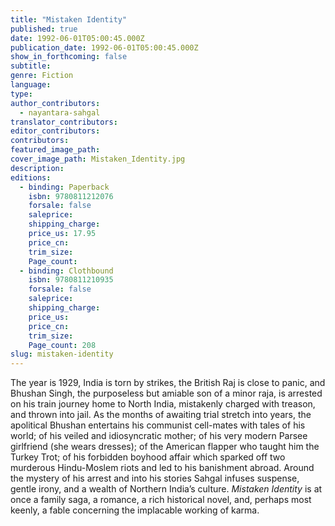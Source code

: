 ```yaml
---
title: "Mistaken Identity"
published: true
date: 1992-06-01T05:00:45.000Z
publication_date: 1992-06-01T05:00:45.000Z
show_in_forthcoming: false
subtitle:
genre: Fiction
language:
type:
author_contributors:
  - nayantara-sahgal
translator_contributors:
editor_contributors:
contributors:
featured_image_path:
cover_image_path: Mistaken_Identity.jpg
description:
editions:
  - binding: Paperback
    isbn: 9780811212076
    forsale: false
    saleprice:
    shipping_charge:
    price_us: 17.95
    price_cn:
    trim_size:
    Page_count:
  - binding: Clothbound
    isbn: 9780811210935
    forsale: false
    saleprice:
    shipping_charge:
    price_us:
    price_cn:
    trim_size:
    Page_count: 208
slug: mistaken-identity
---
```


The year is 1929, India is torn by strikes, the British Raj is close to panic, and Bhushan Singh, the purposeless but amiable son of a minor raja, is arrested on his train journey home to North India, mistakenly charged with treason, and thrown into jail. As the months of awaiting trial stretch into years, the apolitical Bhushan entertains his communist cell-mates with tales of his world; of his veiled and idiosyncratic mother; of his very modern Parsee girlfriend (she wears dresses); of the American flapper who taught him the Turkey Trot; of his forbidden boyhood affair which sparked off two murderous Hindu-Moslem riots and led to his banishment abroad. Around the mystery of his arrest and into his stories Sahgal infuses suspense, gentle irony, and a wealth of Northern India’s culture. _Mistaken Identity_ is at once a family saga, a romance, a rich historical novel, and, perhaps most keenly, a fable concerning the implacable working of karma.

